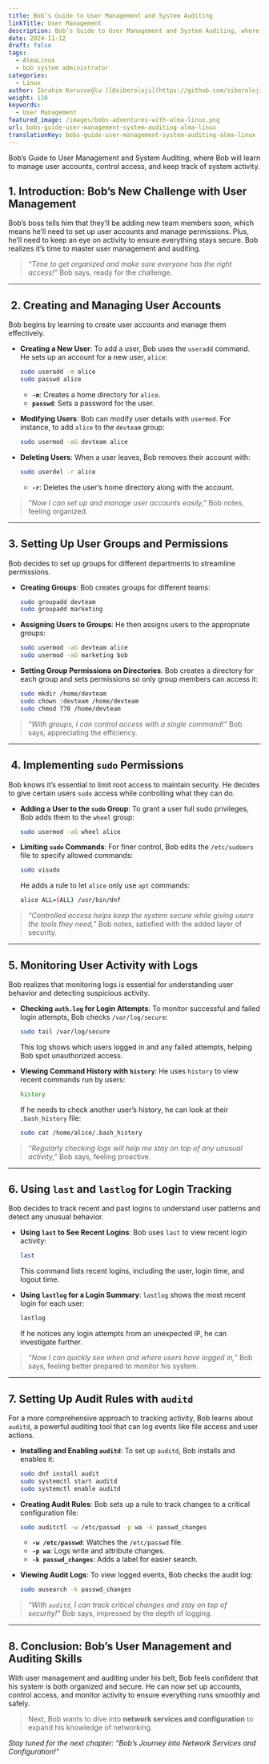 ```yaml
---
title: Bob’s Guide to User Management and System Auditing
linkTitle: User Management
description: Bob’s Guide to User Management and System Auditing, where Bob will learn to manage user accounts, control access, and keep track of system activity.
date: 2024-11-12
draft: false
tags:
  - AlmaLinux
  - bob system administrator
categories:
  - Linux
author: İbrahim Korucuoğlu ([@siberoloji](https://github.com/siberoloji))
weight: 110
keywords:
  - User Management
featured_image: /images/bobs-adventures-with-alma-linux.png
url: bobs-guide-user-management-system-auditing-alma-linux
translationKey: bobs-guide-user-management-system-auditing-alma-linux
---
```


Bob’s Guide to User Management and System Auditing, where Bob will learn to manage user accounts, control access, and keep track of system activity.

## 1. Introduction: Bob’s New Challenge with User Management

Bob’s boss tells him that they’ll be adding new team members soon, which means he’ll need to set up user accounts and manage permissions. Plus, he’ll need to keep an eye on activity to ensure everything stays secure. Bob realizes it’s time to master user management and auditing.

> *“Time to get organized and make sure everyone has the right access!”* Bob says, ready for the challenge.

---

##  2. Creating and Managing User Accounts

Bob begins by learning to create user accounts and manage them effectively.

- **Creating a New User**: To add a user, Bob uses the `useradd` command. He sets up an account for a new user, `alice`:

  ```bash
  sudo useradd -m alice
  sudo passwd alice
  ```

  - **`-m`**: Creates a home directory for `alice`.
  - **`passwd`**: Sets a password for the user.

- **Modifying Users**: Bob can modify user details with `usermod`. For instance, to add `alice` to the `devteam` group:

  ```bash
  sudo usermod -aG devteam alice
  ```

- **Deleting Users**: When a user leaves, Bob removes their account with:

  ```bash
  sudo userdel -r alice
  ```

  - **`-r`**: Deletes the user’s home directory along with the account.

> *“Now I can set up and manage user accounts easily,”* Bob notes, feeling organized.

---

## 3. Setting Up User Groups and Permissions

Bob decides to set up groups for different departments to streamline permissions.

- **Creating Groups**: Bob creates groups for different teams:

  ```bash
  sudo groupadd devteam
  sudo groupadd marketing
  ```

- **Assigning Users to Groups**: He then assigns users to the appropriate groups:

  ```bash
  sudo usermod -aG devteam alice
  sudo usermod -aG marketing bob
  ```

- **Setting Group Permissions on Directories**: Bob creates a directory for each group and sets permissions so only group members can access it:

  ```bash
  sudo mkdir /home/devteam
  sudo chown :devteam /home/devteam
  sudo chmod 770 /home/devteam
  ```

> *“With groups, I can control access with a single command!”* Bob says, appreciating the efficiency.

---

##  4. Implementing `sudo` Permissions

Bob knows it’s essential to limit root access to maintain security. He decides to give certain users `sudo` access while controlling what they can do.

- **Adding a User to the `sudo` Group**: To grant a user full sudo privileges, Bob adds them to the `wheel` group:

  ```bash
  sudo usermod -aG wheel alice
  ```

- **Limiting `sudo` Commands**: For finer control, Bob edits the `/etc/sudoers` file to specify allowed commands:

  ```bash
  sudo visudo
  ```

  He adds a rule to let `alice` only use `apt` commands:

  ```bash
  alice ALL=(ALL) /usr/bin/dnf
  ```

> *“Controlled access helps keep the system secure while giving users the tools they need,”* Bob notes, satisfied with the added layer of security.

---

## 5. Monitoring User Activity with Logs

Bob realizes that monitoring logs is essential for understanding user behavior and detecting suspicious activity.

- **Checking `auth.log` for Login Attempts**: To monitor successful and failed login attempts, Bob checks `/var/log/secure`:

  ```bash
  sudo tail /var/log/secure
  ```

  This log shows which users logged in and any failed attempts, helping Bob spot unauthorized access.

- **Viewing Command History with `history`**: He uses `history` to view recent commands run by users:

  ```bash
  history
  ```

  If he needs to check another user’s history, he can look at their `.bash_history` file:

  ```bash
  sudo cat /home/alice/.bash_history
  ```

> *“Regularly checking logs will help me stay on top of any unusual activity,”* Bob says, feeling proactive.

---

## 6. Using `last` and `lastlog` for Login Tracking

Bob decides to track recent and past logins to understand user patterns and detect any unusual behavior.

- **Using `last` to See Recent Logins**: Bob uses `last` to view recent login activity:

  ```bash
  last
  ```

  This command lists recent logins, including the user, login time, and logout time.

- **Using `lastlog` for a Login Summary**: `lastlog` shows the most recent login for each user:

  ```bash
  lastlog
  ```

  If he notices any login attempts from an unexpected IP, he can investigate further.

> *“Now I can quickly see when and where users have logged in,”* Bob says, feeling better prepared to monitor his system.

---

## 7. Setting Up Audit Rules with `auditd`

For a more comprehensive approach to tracking activity, Bob learns about `auditd`, a powerful auditing tool that can log events like file access and user actions.

- **Installing and Enabling `auditd`**: To set up `auditd`, Bob installs and enables it:

  ```bash
  sudo dnf install audit
  sudo systemctl start auditd
  sudo systemctl enable auditd
  ```

- **Creating Audit Rules**: Bob sets up a rule to track changes to a critical configuration file:

  ```bash
  sudo auditctl -w /etc/passwd -p wa -k passwd_changes
  ```

  - **`-w /etc/passwd`**: Watches the `/etc/passwd` file.
  - **`-p wa`**: Logs write and attribute changes.
  - **`-k passwd_changes`**: Adds a label for easier search.

- **Viewing Audit Logs**: To view logged events, Bob checks the audit log:

  ```bash
  sudo ausearch -k passwd_changes
  ```

> *“With `auditd`, I can track critical changes and stay on top of security!”* Bob says, impressed by the depth of logging.

---

## 8. Conclusion: Bob’s User Management and Auditing Skills

With user management and auditing under his belt, Bob feels confident that his system is both organized and secure. He can now set up accounts, control access, and monitor activity to ensure everything runs smoothly and safely.

> Next, Bob wants to dive into **network services and configuration** to expand his knowledge of networking.

*Stay tuned for the next chapter: "Bob’s Journey into Network Services and Configuration!"*
